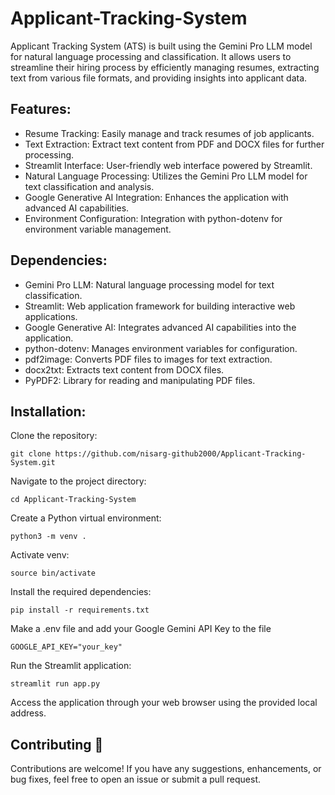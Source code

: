 # Applicant-Tracking-System
Applicant Tracking System (ATS) is built using the Gemini Pro LLM model for natural language processing and classification. It allows users to streamline their hiring process by efficiently managing resumes, extracting text from various file formats, and providing insights into applicant data.

## Features:
- Resume Tracking: Easily manage and track resumes of job applicants.
- Text Extraction: Extract text content from PDF and DOCX files for further processing.
- Streamlit Interface: User-friendly web interface powered by Streamlit.
- Natural Language Processing: Utilizes the Gemini Pro LLM model for text classification and analysis.
- Google Generative AI Integration: Enhances the application with advanced AI capabilities.
- Environment Configuration: Integration with python-dotenv for environment variable management.

## Dependencies:
- Gemini Pro LLM: Natural language processing model for text classification.
- Streamlit: Web application framework for building interactive web applications.
- Google Generative AI: Integrates advanced AI capabilities into the application.
- python-dotenv: Manages environment variables for configuration.
- pdf2image: Converts PDF files to images for text extraction.
- docx2txt: Extracts text content from DOCX files.
- PyPDF2: Library for reading and manipulating PDF files.

## Installation:
Clone the repository:
```
git clone https://github.com/nisarg-github2000/Applicant-Tracking-System.git
```
Navigate to the project directory:
```
cd Applicant-Tracking-System
```
Create a Python virtual environment:
```
python3 -m venv .
```
Activate venv:
```
source bin/activate
```
Install the required dependencies:
```
pip install -r requirements.txt
```
Make a .env file and add your Google Gemini API Key to the file
```
GOOGLE_API_KEY="your_key"
```
Run the Streamlit application:
```
streamlit run app.py
```
Access the application through your web browser using the provided local address.

## Contributing 🤝
Contributions are welcome! If you have any suggestions, enhancements, or bug fixes, feel free to open an issue or submit a pull request.
